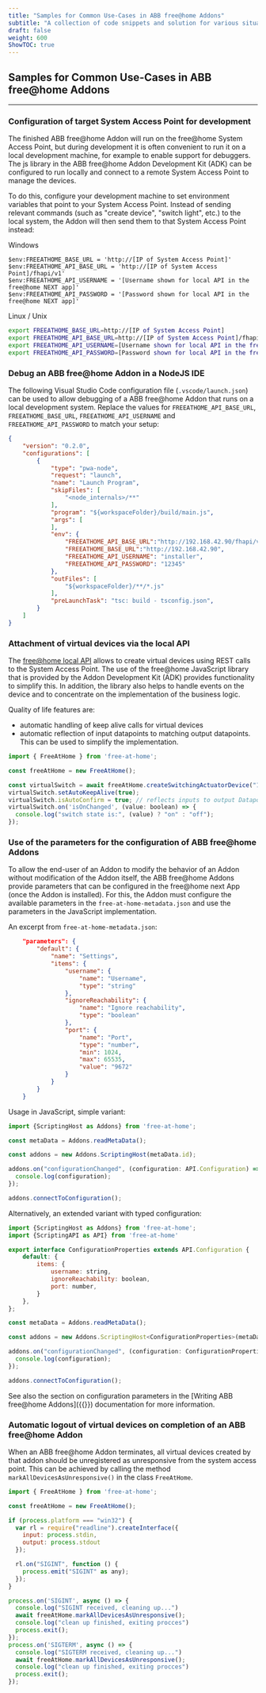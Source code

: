 ```yaml
---
title: "Samples for Common Use-Cases in ABB free@home Addons"
subtitle: "A collection of code snippets and solution for various situations during ABB free@home Addon development"
draft: false
weight: 600
ShowTOC: true
---
```


## Samples for Common Use-Cases in ABB free@home Addons

------------------------------------------------------------------------

### Configuration of target System Access Point for development

The finished ABB free@home Addon will run on the free@home System Access Point, but during
development it is often convenient to run it on a local development machine, for example to enable
support for debuggers. The js library in the ABB free@home Addon Development Kit (ADK) can be
configured to run locally and connect to a remote System Access Point to manage the devices.

To do this, configure your development machine to set environment variables that point to your
System Access Point. Instead of sending relevant commands (such as "create device", "switch light",
etc.) to the local system, the Addon will then send them to that System Access Point instead:

Windows
```shell
$env:FREEATHOME_BASE_URL = 'http://[IP of System Access Point]'
$env:FREEATHOME_API_BASE_URL = 'http://[IP of System Access Point]/fhapi/v1'
$env:FREEATHOME_API_USERNAME = '[Username shown for local API in the free@home NEXT app]'
$env:FREEATHOME_API_PASSWORD = '[Password shown for local API in the free@home NEXT app]'
```

Linux / Unix
```bash
export FREEATHOME_BASE_URL=http://[IP of System Access Point]
export FREEATHOME_API_BASE_URL=http://[IP of System Access Point]/fhapi/v1
export FREEATHOME_API_USERNAME=[Username shown for local API in the free@home NEXT app]
export FREEATHOME_API_PASSWORD=[Password shown for local API in the free@home NEXT app]
```

### Debug an ABB free@home Addon in a NodeJS IDE

The following Visual Studio Code configuration file (`.vscode/launch.json`) can be used to allow debugging
of a ABB free@home Addon that runs on a local development system. Replace the values for
`FREEATHOME_API_BASE_URL`, `FREEATHOME_BASE_URL`, `FREEATHOME_API_USERNAME` and
`FREEATHOME_API_PASSWORD` to match your setup:

```json
{
    "version": "0.2.0",
    "configurations": [
        {
            "type": "pwa-node",
            "request": "launch",
            "name": "Launch Program",
            "skipFiles": [
                "<node_internals>/**"
            ],
            "program": "${workspaceFolder}/build/main.js",
            "args": [
            ],
            "env": {
                "FREEATHOME_API_BASE_URL":"http://192.168.42.90/fhapi/v1",
                "FREEATHOME_BASE_URL":"http://192.168.42.90",
                "FREEATHOME_API_USERNAME": "installer",
                "FREEATHOME_API_PASSWORD": "12345"
            },
            "outFiles": [
                "${workspaceFolder}/**/*.js"
            ],
            "preLaunchTask": "tsc: build - tsconfig.json",
        }
    ]
}
```


### Attachment of virtual devices via the local API

The [free@home local API](https://developer.eu.mybuildings.abb.com/fah_local/) allows to create
virtual devices using REST calls to the System Access Point. The use of the free@home JavaScript
library that is provided by the Addon Development Kit (ADK) provides functionality to simplify this.
In addition, the library also helps to handle events on the device and to concentrate on the
implementation of the business logic.

Quality of life features are:
- automatic handling of keep alive calls for virtual devices
- automatic reflection of input datapoints to matching output datapoints. This can be used to simplify the implementation.

```javascript
import { FreeAtHome } from 'free-at-home';

const freeAtHome = new FreeAtHome();

const virtualSwitch = await freeAtHome.createSwitchingActuatorDevice("123switch", "Virtual Switch");
virtualSwitch.setAutoKeepAlive(true);
virtualSwitch.isAutoConfirm = true; // reflects inputs to output Datapoints
virtualSwitch.on('isOnChanged', (value: boolean) => {
  console.log("switch state is:", (value) ? "on" : "off");
});
```

### Use of the parameters for the configuration of ABB free@home Addons

To allow the end-user of an Addon to modify the behavior of an Addon without modification of the
Addon itself, the ABB free@home Addons provide parameters that can be configured in the free@home
next App (once the Addon is installed). For this, the Addon must configure the available parameters
in the `free-at-home-metadata.json` and use the parameters in the JavaScript implementation.

An excerpt from `free-at-home-metadata.json`:

```json
    "parameters": {
        "default": {
            "name": "Settings",
            "items": {
                "username": {
                    "name": "Username",
                    "type": "string"
                },
                "ignoreReachability": {
                    "name": "Ignore reachability",
                    "type": "boolean"
                },
                "port": {
                    "name": "Port",
                    "type": "number",
                    "min": 1024,
                    "max": 65535,
                    "value": "9672"
                }
            }
        }
    }
```

Usage in JavaScript, simple variant:

```javascript
import {ScriptingHost as Addons} from 'free-at-home';

const metaData = Addons.readMetaData();

const addons = new Addons.ScriptingHost(metaData.id);

addons.on("configurationChanged", (configuration: API.Configuration) => {
  console.log(configuration);
});

addons.connectToConfiguration();
```

Alternatively, an extended variant with typed configuration:

```javascript
import {ScriptingHost as Addons} from 'free-at-home';
import {ScriptingAPI as API} from 'free-at-home'

export interface ConfigurationProperties extends API.Configuration {
    default: {
        items: {
            username: string,
            ignoreReachability: boolean,
            port: number,
        }
    },
};

const metaData = Addons.readMetaData();

const addons = new Addons.ScriptingHost<ConfigurationProperties>(metaData.id);

addons.on("configurationChanged", (configuration: ConfigurationProperties) => {
  console.log(configuration);
});

addons.connectToConfiguration();
```

See also the section on configuration parameters in the [Writing ABB free@home Addons]({{<relref writingaddons>}}) documentation for more information.

### Automatic logout of virtual devices on completion of an ABB free@home Addon

When an ABB free@home Addon terminates, all virtual devices created by that addon should be
unregistered as unresponsive from the system access point.
This can be achieved by calling the method `markAllDevicesAsUnresponsive()` in the class `FreeAtHome`.

```javascript
import { FreeAtHome } from 'free-at-home';

const freeAtHome = new FreeAtHome();

if (process.platform === "win32") {
  var rl = require("readline").createInterface({
    input: process.stdin,
    output: process.stdout
  });

  rl.on("SIGINT", function () {
    process.emit("SIGINT" as any);
  });
}

process.on('SIGINT', async () => {
  console.log("SIGINT received, cleaning up...")
  await freeAtHome.markAllDevicesAsUnresponsive();
  console.log("clean up finished, exiting procces")
  process.exit();
});
process.on('SIGTERM', async () => {
  console.log("SIGTERM received, cleaning up...")
  await freeAtHome.markAllDevicesAsUnresponsive();
  console.log("clean up finished, exiting procces")
  process.exit();
});
```
